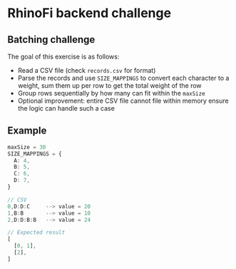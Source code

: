 # RhinoFi backend challenge

## Batching challenge

The goal of this exercise is as follows:

* Read a CSV file (check `records.csv` for format)
* Parse the records and use `SIZE_MAPPINGS` to convert each character to a weight, sum them up per row to get the total weight of the row
* Group rows sequentially by how many can fit within the `maxSize`
* Optional improvement: entire CSV file cannot file within memory ensure the logic can handle such a case

## Example

```ts
maxSize = 30
SIZE_MAPPINGS = {
  A: 4,
  B: 5,
  C: 6,
  D: 7,
}

// CSV
0,D:D:C     --> value = 20
1,B:B       --> value = 10
2,D:D:B:B   --> value = 24

// Expected result
[
  [0, 1],
  [2],
]
```
